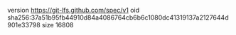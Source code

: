 version https://git-lfs.github.com/spec/v1
oid sha256:37a51b95fb44910d84a4086764cb6b6c1080dc41319137a2127644d901e33798
size 16808
